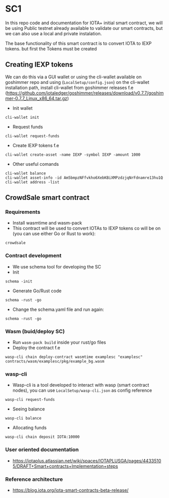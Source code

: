# SC1
In this repo code and documentation for IOTA+ initial smart contract,
we will be using Public testnet already available to validate our smart contracts,
but we can also use a local and private instalation. 

The base functionality of this smart contract is to convert IOTA to IEXP tokens. 
but first the Tokens must be created

## Creating IEXP tokens
We can do this via a GUI wallet or using the cli-wallet available on goshimmer repo
and using (``LocalSetup/config.json``) on the cli-wallet installation path, install cli-wallet from goshimmer releases
f.e (https://github.com/iotaledger/goshimmer/releases/download/v0.7.7/goshimmer-0.7.7_Linux_x86_64.tar.gz)

* Init wallet
```
cli-wallet init
``` 
* Request funds
```
cli-wallet request-funds
```
* Create IEXP tokens f.e
```
cli-wallet create-asset -name IEXP -symbol IEXP -amount 1000
```
* Other useful comands
```
cli-wallet balance
cli-wallet asset-info -id Am5bmpzNFfvkho6XebKBiXMPzdzjqNrFdnamre13hu1Q
cli-wallet address -list
```

## CrowdSale smart contract
### Requirements 
* Install wasmtime and wasm-pack
* This contract will be used to convert IOTAs to IEXP tokens
co will be on (you can use either Go or Rust to work):
```
crowdsale
```
### Contract development
* We use schema tool for developing the SC
* Init
```
schema -init 
```
* Generate Go/Rust code
```
schema -rust -go 
```
* Change the schema.yaml file and run again:
```
schema -rust -go 
```
### Wasm (buid/deploy SC)
* Run ``wasm-pack build`` inside your rust/go files 
* Deploy the contract f.e
```
wasp-cli chain deploy-contract wasmtime examplesc "examplesc"  contracts/wasm/examplesc/pkg/example_bg.wasm
```

### wasp-cli
* Wasp-cli is a tool developed to interact with wasp (smart contract nodes), you can use ``LocalSetup/wasp-cli.json`` as config reference
```
wasp-cli request-funds
```
* Seeing balance
```
wasp-cli balance
```
* Allocating funds
```
wasp-cli chain deposit IOTA:10000
```

### User oriented documentation
* https://iotaplus.atlassian.net/wiki/spaces/IOTAPLUSGA/pages/44335105/DRAFT+Smart+contracts+Implementation+steps
### Reference architecture
* https://blog.iota.org/iota-smart-contracts-beta-release/ 

